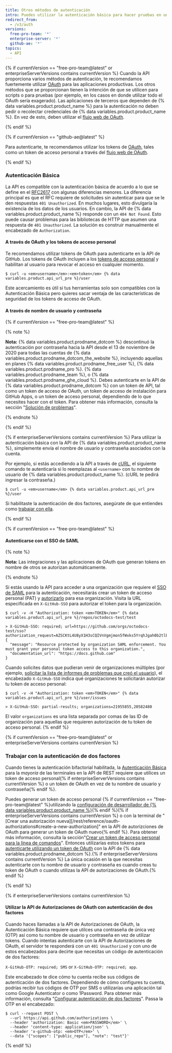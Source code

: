 ```yaml
---
title: Otros métodos de autenticación
intro: Puedes utilizar la autenticación básica para hacer pruebas en un ambiente diferente al productivo.
redirect_from:
  - /v3/auth
versions:
  free-pro-team: '*'
  enterprise-server: '*'
  github-ae: '*'
topics:
  - API
---
```



{% if currentVersion == "free-pro-team@latest" or enterpriseServerVersions contains currentVersion %}
Cuando la API proporciona varios métodos de autenticación, te recomendamos fuertemente utilizar [OAuth](/apps/building-integrations/setting-up-and-registering-oauth-apps/) para las aplicaciones productivas. Los otros métodos que se proporcionan tienen la intención de que se utilicen para scripts o para pruebas (por ejemplo, en los casos en donde utilizar todo el OAuth sería exagerado). Las aplicaciones de terceros que dependen de
{% data variables.product.product_name %} para la autenticación no deben pedir o recolectar credenciales de {% data variables.product.product_name %}.
En vez de esto, deben utilizar el [flujo web de OAuth](/apps/building-oauth-apps/authorizing-oauth-apps/).

{% endif %}

{% if currentVersion == "github-ae@latest" %}

Para autenticarte, te recomendamos utilizar los tokens de [OAuth](/apps/building-integrations/setting-up-and-registering-oauth-apps/), tales como un token de acceso personal a través del [flujo web de OAuth](/apps/building-oauth-apps/authorizing-oauth-apps/).

{% endif %}

### Autenticación Básica

La API es compatible con la autenticación básica de acuerdo a lo que se define en el [RFC2617](http://www.ietf.org/rfc/rfc2617.txt) con algunas diferencias menores. La diferencia principal es que el RFC requiere de solicitudes sin autenticar para que se le den respuestas `401 Unauthorized`. En muchos lugares, esto divulgaría la existencia de los datos de los usuarios. En cambio, la API de {% data variables.product.product_name %} responde con un `404 Not Found`. Esto puede causar problemas para las bibliotecas de HTTP que asumen una respuesta de `401 Unauthorized`. La solución es construir manualmente el encabezado de `Authorization`.

#### A través de OAuth y los tokens de acceso personal

Te recomendamos utilizar tokens de OAuth para autenticarte en la API de GitHub. Los tokens de OAuth incluyen a los [tokens de acceso personal][personal-access-tokens] y habilitan al usuario para revocar el acceso en cualquier momento.

```shell
$ curl -u <em>username</em>:<em>token</em> {% data variables.product.api_url_pre %}/user
```

Este acercamiento es útil si tus herramientas solo son compatibles con la Autenticación Básica pero quieres sacar ventaja de las características de seguridad de los tokens de acceso de OAuth.

#### A través de nombre de usuario y contraseña

{% if currentVersion == "free-pro-team@latest" %}

{% note %}

**Nota:** {% data variables.product.prodname_dotcom %} descontinuó la autenticación por contraseña hacia la API desde el 13 de noviembre de 2020 para todas las cuentas de {% data variables.product.prodname_dotcom_the_website %}, incluyendo aquellas en planes {% data variables.product.prodname_free_user %}, {% data variables.product.prodname_pro %}. {% data variables.product.prodname_team %}, o {% data variables.product.prodname_ghe_cloud %}. Debes autenticarte en la API de {% data variables.product.prodname_dotcom %} con un token de API, tal como un token de acceso de OAuth, un token de acceso de instalación para GitHub Apps, o un token de acceso personal, dependiendo de lo que necesites hacer con el token. Para obtener más información, consulta la sección "[Solución de problemas](/rest/overview/troubleshooting#basic-authentication-errors)".

{% endnote %}

{% endif %}

{% if enterpriseServerVersions contains currentVersion %}
Para utilizar la autenticación básica con la
API de {% data variables.product.product_name %}, simplemente envía el nombre de usuario y
contraseña asociados con la cuenta.

Por ejemplo, si estás accediendo a la API a través de [cURL][curl], el siguiente comando te autenticaría si lo reemplazas al `<username>` con tu nombre de usuario de {% data variables.product.product_name %}. (cURL te pedirá ingresar la contraseña.)

```shell
$ curl -u <em>username</em> {% data variables.product.api_url_pre %}/user
```
Si habilitaste la autenticación de dos factores, asegúrate de que entiendes como [trabajar con ella](/rest/overview/other-authentication-methods#working-with-two-factor-authentication).

{% endif %}

{% if currentVersion == "free-pro-team@latest" %}
#### Autenticarse con el SSO de SAML

{% note %}

**Nota:** Las integraciones y las aplicaciones de OAuth que generan tokens en nombre de otros se autorizan automáticamente.

{% endnote %}

Si estás usando la API para acceder a una organización que requiere el [SSO de SAML][saml-sso] para la autenticación, necesitarás crear un token de acceso personal (PAT) y [autorizarlo][allowlist] para esa organización. Visita la URL especificada en `X-GitHub-SSO` para autorizar el token para la organización.

```shell
$ curl -v -H "Authorization: token <em>TOKEN</em>" {% data variables.product.api_url_pre %}/repos/octodocs-test/test

> X-GitHub-SSO: required; url=https://github.com/orgs/octodocs-test/sso?authorization_request=AZSCKtL4U8yX1H3sCQIVnVgmjmon5fWxks5YrqhJgah0b2tlbl9pZM4EuMz4
{
  "message": "Resource protected by organization SAML enforcement. You must grant your personal token access to this organization.",
  "documentation_url": "https://docs.github.com"
}
```

Cuando solicites datos que pudieran venir de organizaciones múltiples (por ejemplo, [solicitar la lista de informes de problemas que creó el usuario][user-issues]), el encabezado `X-GitHub-SSO` indica qué organizaciones te solicitarán autorizar tu token de acceso personal:

```shell
$ curl -v -H "Authorization: token <em>TOKEN</em>" {% data variables.product.api_url_pre %}/user/issues

> X-GitHub-SSO: partial-results; organizations=21955855,20582480
```

El valor `organizations` es una lista separada por comas de las ID de organización para aquellas que requieren autorización de tu token de acceso personal.
{% endif %}

{% if currentVersion == "free-pro-team@latest" or enterpriseServerVersions contains currentVersion %}
### Trabajar con la autenticación de dos factores

Cuando tienes la autenticación bifactorial habilitada, la [Autenticación Básica](#basic-authentication) para la _mayoría_ de las terminales en la API de REST requiere que utilices un token de acceso personal{% if enterpriseServerVersions contains currentVersion %} o un token de OAuth en vez de tu nombre de usuario y contraseña{% endif %}.

Puedes generar un token de acceso personal {% if currentVersion == "free-pro-team@latest" %}utilizando la [configuración de desarrollador de {% data variables.product.product_name %}](https://github.com/settings/tokens/new){% endif %}{% if enterpriseServerVersions contains currentVersion %} o con la terminal de "\[Crear una autorización nueva\]\[/rest/reference/oauth-authorizations#create-a-new-authorization\]" en la API de autorizciones de OAuth para generar un token de OAuth nuevo{% endif %}. Para obtener más información, consulta la sección"[Crear un token de acceso personal para la línea de comandos](/github/authenticating-to-github/creating-a-personal-access-token-for-the-command-line)". Entonces utilizarías estos tokens para [autenticarte utilizando un token de OAuth][oauth-auth] con la API de {% data variables.product.prodname_dotcom %}.{% if enterpriseServerVersions contains currentVersion %} La única ocasión en la que necesitas autenticarte con tu nombre de usuario y contraseña es cuando creas tu token de OAuth o cuando utilizas la API de autorizaciones de OAuth.{% endif %}

{% endif %}

{% if enterpriseServerVersions contains currentVersion %}
#### Utilizar la API de Autorizaciones de OAuth con autenticación de dos factores

Cuando haces llamadas a la API de Autorizaciones de OAuth, la Autenticación Básica requiere que utilces una contraseña de única vez (OTP) así como tu nombre de usuario y contraseña en vez de utilizar tokens. Cuando intentas autenticarte con la API de Autorizaciones de OAuth, el servidor te responderá con un `401 Unauthorized` y con uno de estos encabezados para decirte que necesitas un código de autenticación de dos factores:

`X-GitHub-OTP: required; SMS` or `X-GitHub-OTP: required; app`.

Este encabezado te dice cómo tu cuenta recibe sus códigos de autenticación de dos factores. Dependiendo de cómo configures tu cuenta, podrías recibir tus códigos de OTP por SMS o utilizarías una aplicación tal como Google Autenticator o como 1Password. Para obtener más información, consulta "[Configurar autenticación de dos factores](/articles/configuring-two-factor-authentication)". Passa la OTP en el encabezado:

```shell
$ curl --request POST \
  --url https://api.github.com/authorizations \
  --header 'authorization: Basic <em>PASSWORD</em>' \
  --header 'content-type: application/json' \
  --header 'x-github-otp: <em>OTP</em>' \
  --data '{"scopes": ["public_repo"], "note": "test"}'
```
{% endif %}

[curl]: http://curl.haxx.se/
[oauth-auth]: /rest#authentication
[personal-access-tokens]: /articles/creating-a-personal-access-token-for-the-command-line
[saml-sso]: /articles/about-identity-and-access-management-with-saml-single-sign-on
[allowlist]: /github/authenticating-to-github/authorizing-a-personal-access-token-for-use-with-saml-single-sign-on
[user-issues]: /rest/reference/issues#list-issues-assigned-to-the-authenticated-user
